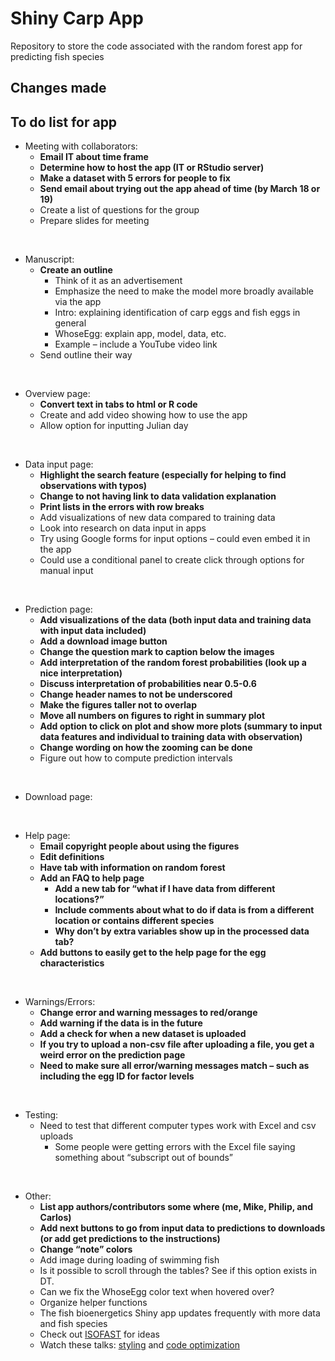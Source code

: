 
# Shiny Carp App

Repository to store the code associated with the random forest app for
predicting fish species

## Changes made

## To do list for app

  - Meeting with collaborators:
      - **Email IT about time frame**
      - **Determine how to host the app (IT or RStudio server)**
      - **Make a dataset with 5 errors for people to fix**
      - **Send email about trying out the app ahead of time (by March 18
        or 19)**
      - Create a list of questions for the group
      - Prepare slides for meeting

<br>

  - Manuscript:
      - **Create an outline**
          - Think of it as an advertisement
          - Emphasize the need to make the model more broadly available
            via the app
          - Intro: explaining identification of carp eggs and fish eggs
            in general
          - WhoseEgg: explain app, model, data, etc.
          - Example – include a YouTube video link
      - Send outline their way

<br>

  - Overview page:
      - **Convert text in tabs to html or R code**
      - Create and add video showing how to use the app
      - Allow option for inputting Julian day

<br>

  - Data input page:
      - **Highlight the search feature (especially for helping to find
        observations with typos)**
      - **Change to not having link to data validation explanation**
      - **Print lists in the errors with row breaks**
      - Add visualizations of new data compared to training data
      - Look into research on data input in apps
      - Try using Google forms for input options – could even embed it
        in the app
      - Could use a conditional panel to create click through options
        for manual input

<br>

  - Prediction page:
      - **Add visualizations of the data (both input data and training
        data with input data included)**
      - **Add a download image button**
      - **Change the question mark to caption below the images**
      - **Add interpretation of the random forest probabilities (look up
        a nice interpretation)**
      - **Discuss interpretation of probabilities near 0.5-0.6**
      - **Change header names to not be underscored**
      - **Make the figures taller not to overlap**
      - **Move all numbers on figures to right in summary plot**
      - **Add option to click on plot and show more plots (summary to
        input data features and individual to training data with
        observation)**
      - **Change wording on how the zooming can be done**
      - Figure out how to compute prediction intervals

<br>

  - Download page:

<br>

  - Help page:
      - **Email copyright people about using the figures**
      - **Edit definitions**
      - **Have tab with information on random forest**
      - **Add an FAQ to help page**
          - **Add a new tab for “what if I have data from different
            locations?”**
          - **Include comments about what to do if data is from a
            different location or contains different species**
          - **Why don’t by extra variables show up in the processed data
            tab?**
      - **Add buttons to easily get to the help page for the egg
        characteristics**

<br>

  - Warnings/Errors:
      - **Change error and warning messages to red/orange**
      - **Add warning if the data is in the future**
      - **Add a check for when a new dataset is uploaded**
      - **If you try to upload a non-csv file after uploading a file,
        you get a weird error on the prediction page**
      - **Need to make sure all error/warning messages match – such as
        including the egg ID for factor levels**

<br>

  - Testing:
      - Need to test that different computer types work with Excel and
        csv uploads
          - Some people were getting errors with the Excel file saying
            something about “subscript out of bounds”

<br>

  - Other:
      - **List app authors/contributors some where (me, Mike, Philip,
        and Carlos)**
      - **Add next buttons to go from input data to predictions to
        downloads (or add get predictions to the instructions)**
      - **Change “note” colors**
      - Add image during loading of swimming fish
      - Is it possible to scroll through the tables? See if this option
        exists in DT.
      - Can we fix the WhoseEgg color text when hovered over?
      - Organize helper functions
      - The fish bioenergetics Shiny app updates frequently with more
        data and fish species
      - Check out
        [ISOFAST](https://analytics.iasoybeans.com/cool-apps/ISOFAST/)
        for ideas
      - Watch these talks:
        [styling](https://rstudio.com/resources/rstudioconf-2020/styling-shiny-apps-with-sass-and-bootstrap-4/)
        and [code
        optimization](https://rstudio.com/resources/webinars/scaling-shiny-apps-with-asynchronous-programming/)
